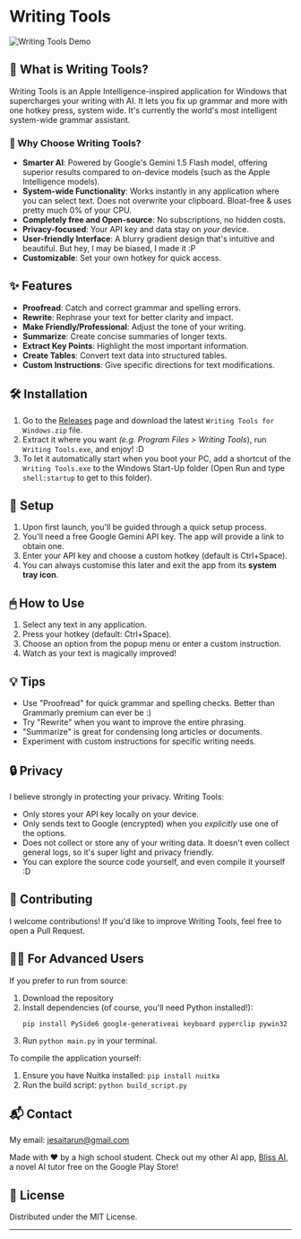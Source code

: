 # Writing Tools

![Writing Tools Demo](demo.gif)


## 🚀 What is Writing Tools?

Writing Tools is an Apple Intelligence-inspired application for Windows that supercharges your writing with AI. It lets you fix up grammar and more with one  hotkey press, system wide. It's currently the world's most intelligent system-wide grammar assistant.

### 🌟 Why Choose Writing Tools?

- **Smarter AI**: Powered by Google's Gemini 1.5 Flash model, offering superior results compared to on-device models (such as the Apple Intelligence models).
- **System-wide Functionality**: Works instantly in any application where you can select text. Does not overwrite your clipboard. Bloat-free & uses pretty much 0% of your CPU.
- **Completely free and Open-source**: No subscriptions, no hidden costs.
- **Privacy-focused**: Your API key and data stay on *your* device.
- **User-friendly Interface**: A blurry gradient design that's intuitive and beautiful. But hey, I may be biased, I made it :P
- **Customizable**: Set your own hotkey for quick access.

## ✨ Features

- **Proofread**: Catch and correct grammar and spelling errors.
- **Rewrite**: Rephrase your text for better clarity and impact.
- **Make Friendly/Professional**: Adjust the tone of your writing.
- **Summarize**: Create concise summaries of longer texts.
- **Extract Key Points**: Highlight the most important information.
- **Create Tables**: Convert text data into structured tables.
- **Custom Instructions**: Give specific directions for text modifications.

## 🛠 Installation

1. Go to the [Releases](https://github.com/theJayTea/WritingTools/releases) page and download the latest `Writing Tools for Windows.zip` file.
2. Extract it where you want *(e.g. Program Files > Writing Tools*), run `Writing Tools.exe`, and enjoy! :D
3. To let it automatically start when you boot your PC, add a shortcut of the `Writing Tools.exe` to the Windows Start-Up folder (Open Run and type `shell:startup` to get to this folder). 

## 🔧 Setup

1. Upon first launch, you'll be guided through a quick setup process.
2. You'll need a free Google Gemini API key. The app will provide a link to obtain one.
3. Enter your API key and choose a custom hotkey (default is Ctrl+Space).
4. You can always customise this later and exit the app from its **system tray icon**.

## 🖱 How to Use

1. Select any text in any application.
2. Press your hotkey (default: Ctrl+Space).
3. Choose an option from the popup menu or enter a custom instruction.
4. Watch as your text is magically improved!

## 💡 Tips

- Use "Proofread" for quick grammar and spelling checks. Better than Grammarly premium can ever be :)
- Try "Rewrite" when you want to improve the entire phrasing.
- "Summarize" is great for condensing long articles or documents.
- Experiment with custom instructions for specific writing needs.

## 🔒 Privacy

I believe strongly in protecting your privacy. Writing Tools:
- Only stores your API key locally on your device.
- Only sends text to Google (encrypted) when you *explicitly* use one of the options.
- Does not collect or store any of your writing data. It doesn't even collect general logs, so it's super light and privacy friendly.
- You can explore the source code yourself, and even compile it yourself :D

## 🤝 Contributing

I welcome contributions! If you'd like to improve Writing Tools, feel free to open a Pull Request.

## 👨‍💻 For Advanced Users

If you prefer to run from source:

1. Download the repository
2. Install dependencies (of course, you'll need Python installed!):
   ```
   pip install PySide6 google-generativeai keyboard pyperclip pywin32
   ```
3. Run `python main.py` in your terminal.

To compile the application yourself:

1. Ensure you have Nuitka installed: `pip install nuitka`
2. Run the build script: `python build_script.py`

## 📬 Contact

My email: jesaitarun@gmail.com

Made with ❤️ by a high school student. Check out my other AI app, [Bliss AI](https://play.google.com/store/apps/details?id=com.jesai.blissai), a novel AI tutor free on the Google Play Store!

## 📄 License

Distributed under the MIT License.

---

